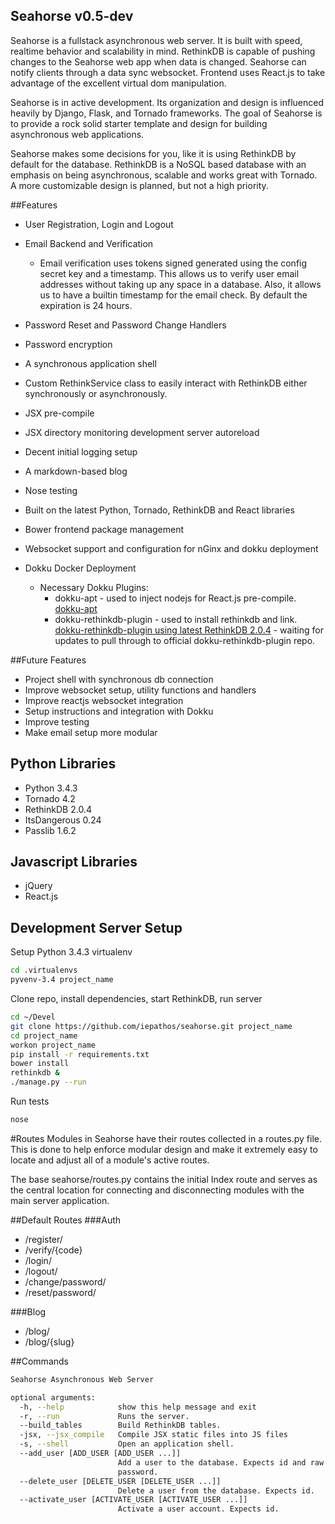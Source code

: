 Seahorse v0.5-dev
----------------
Seahorse is a fullstack asynchronous web server.  It is built with speed, realtime behavior and scalability in mind.  RethinkDB is capable of pushing changes to the Seahorse web app when data is changed.  Seahorse can notify clients through a data sync websocket.  Frontend uses React.js to take advantage of the excellent virtual dom manipulation.

Seahorse is in active development.  Its organization and design is influenced heavily by Django, Flask, and Tornado frameworks.  The goal of Seahorse is to provide a rock solid starter template and design for building asynchronous web applications.

Seahorse makes some decisions for you, like it is using RethinkDB by default for the database.  RethinkDB is a NoSQL based database with an emphasis on being asynchronous, scalable and works great with Tornado.  A more customizable design is planned, but not a high priority.



##Features
+ User Registration, Login and Logout
+ Email Backend and Verification
    - Email verification uses tokens signed generated using the config secret key and a timestamp.  This allows us to verify user email addresses without taking up any space in a database.  Also, it allows us to have a builtin timestamp for the email check.  By default the expiration is 24 hours.
+ Password Reset and Password Change Handlers
+ Password encryption
+ A synchronous application shell
+ Custom RethinkService class to easily interact with RethinkDB either synchronously or asynchronously.

+ JSX pre-compile
+ JSX directory monitoring development server autoreload
+ Decent initial logging setup

+ A markdown-based blog

+ Nose testing
+ Built on the latest Python, Tornado, RethinkDB and React libraries
+ Bower frontend package management
+ Websocket support and configuration for nGinx and dokku deployment


+ Dokku Docker Deployment
    - Necessary Dokku Plugins: 
        + dokku-apt - used to inject nodejs for React.js pre-compile. [dokku-apt](https://github.com/F4-Group/dokku-apt)
        + dokku-rethinkdb-plugin - used to install rethinkdb and link. [dokku-rethinkdb-plugin using latest RethinkDB 2.0.4](https://github.com/iepathos/dokku-rethinkdb-plugin) - waiting for updates to pull through to official dokku-rethinkdb-plugin repo.

##Future Features
+ Project shell with synchronous db connection
+ Improve websocket setup, utility functions and handlers
+ Improve reactjs websocket integration
+ Setup instructions and integration with Dokku
+ Improve testing
+ Make email setup more modular



Python Libraries
----------------
+ Python 3.4.3
+ Tornado 4.2
+ RethinkDB 2.0.4
+ ItsDangerous 0.24
+ Passlib 1.6.2


Javascript Libraries
----------------
+ jQuery
+ React.js



Development Server Setup
----------------
Setup Python 3.4.3 virtualenv
````bash
cd .virtualenvs
pyvenv-3.4 project_name
````


Clone repo, install dependencies, start RethinkDB, run server
````bash
cd ~/Devel
git clone https://github.com/iepathos/seahorse.git project_name
cd project_name
workon project_name
pip install -r requirements.txt
bower install
rethinkdb &
./manage.py --run
````

Run tests
````bash
nose
````



#Routes
Modules in Seahorse have their routes collected in a routes.py file.
This is done to help enforce modular design and make it extremely easy
to locate and adjust all of a module's active routes.

The base seahorse/routes.py contains the initial Index route and
serves as the central location for connecting and disconnecting modules
with the main server application.

##Default Routes
###Auth
+ /register/
+ /verify/{code}
+ /login/
+ /logout/
+ /change/password/
+ /reset/password/

###Blog
+ /blog/
+ /blog/{slug}





##Commands
````bash
Seahorse Asynchronous Web Server

optional arguments:
  -h, --help            show this help message and exit
  -r, --run             Runs the server.
  --build_tables        Build RethinkDB tables.
  -jsx, --jsx_compile   Compile JSX static files into JS files
  -s, --shell           Open an application shell.
  --add_user [ADD_USER [ADD_USER ...]]
                        Add a user to the database. Expects id and raw
                        password.
  --delete_user [DELETE_USER [DELETE_USER ...]]
                        Delete a user from the database. Expects id.
  --activate_user [ACTIVATE_USER [ACTIVATE_USER ...]]
                        Activate a user account. Expects id.
````